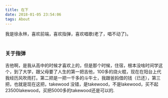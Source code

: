 ```yaml
---
title: 在下
date: 2018-01-05 23:54:06
tags: About
---
```

我是徐永林，喜欢前端，喜欢指弹，喜欢唱歌(老了，唱不动了)。
<br><br>
### 关于指弹

吉他啊，是我从高中的时候才喜欢上的，但是那个时候，住宿，根本没啥时间学这个，到了大学，跟父母要了人生的第一把吉他，100多的烧火棍，现在在阳台上代我经历风吹雨打。第二把是一把一千多的斗牛士，我跟爸妈借的钱（已还），第三把，也就是现在这把，takewood 没错，是takewood，不是lakewood，买不起23500lakewood，买把5000多的takewood还是可以的.
